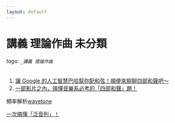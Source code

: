 ```yaml
---
layout: default
---
```

# 講義 理論作曲 未分類

###### tags: `_講義 理論作曲`


1. [讓 Google 的人工智慧巴哈幫你配和弦！順便來聊聊四部和聲吧～](https://www.youtube.com/watch?v=HgnIJFwcyBk)
2. [一部影片之內，搞懂音樂系必考的「四部和聲」題！](https://www.youtube.com/watch?v=2RGGuH14BUc)


頻率解析[wavetone](http://ackiesound.ifdef.jp/)

[一次搞懂「泛音列」！](https://www.youtube.com/watch?v=0iJmDhNocaQ)
